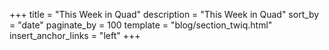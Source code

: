 +++
title = "This Week in Quad"
description = "This Week in Quad"
sort_by = "date"
paginate_by = 100
template = "blog/section_twiq.html"
insert_anchor_links = "left"
+++

